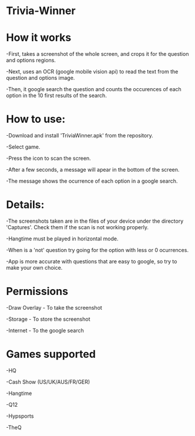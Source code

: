 # Trivia-Winner

# How it works

-First, takes a screenshot of the whole screen, and crops it for the question and options regions.

-Next, uses an OCR (google mobile vision api) to read the text from the question and options image.

-Then, it google search the question and counts the occurences of each option in the 10 first results of the search.

# How to use:

-Download and install 'TriviaWinner.apk' from the repository.

-Select game.

-Press the icon to scan the screen.

-After a few seconds, a message will apear in the bottom of the screen.

-The message shows the ocurrence of each option in a google search.

# Details:

-The screenshots taken are in the files of your device under the directory 'Captures'. Check them if the scan is not working properly.

-Hangtime must be played in horizontal mode.

-When is a 'not' question try going for the option with less or 0 ocurrences.

-App is more accurate with questions that are easy to google, so try to make your own choice.

# Permissions

-Draw Overlay - To take the screenshot

-Storage - To store the screenshot

-Internet - To the google search

# Games supported

-HQ

-Cash Show (US/UK/AUS/FR/GER)

-Hangtime

-Q12

-Hypsports

-TheQ
